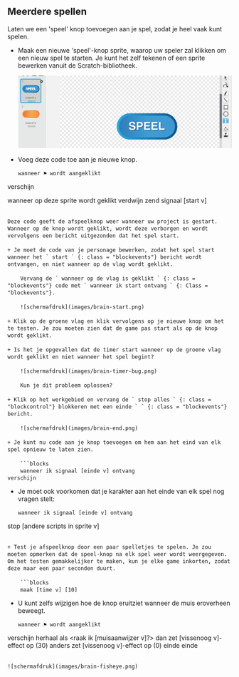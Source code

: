 ## Meerdere spellen

Laten we een 'speel' knop toevoegen aan je spel, zodat je heel vaak kunt spelen.

+ Maak een nieuwe 'speel'-knop sprite, waarop uw speler zal klikken om een ​​nieuw spel te starten. Je kunt het zelf tekenen of een sprite bewerken vanuit de Scratch-bibliotheek.
    
    ![schermafdruk](images/brain-play.png)

+ Voeg deze code toe aan je nieuwe knop.
    
    ```blocks
    wanneer ⚑ wordt aangeklikt
verschijn

wanneer op deze sprite wordt geklikt
verdwijn
zend signaal [start v]
```

Deze code geeft de afspeelknop weer wanneer uw project is gestart. Wanneer op de knop wordt geklikt, wordt deze verborgen en wordt vervolgens een bericht uitgezonden dat het spel start.

+ Je moet de code van je personage bewerken, zodat het spel start wanneer het ` start ` {: class = "blockevents"} bericht wordt ontvangen, en niet wanneer op de vlag wordt geklikt.
    
    Vervang de ` wanneer op de vlag is geklikt ` {: class = "blockevents"} code met ` wanneer ik start ontvang ` {: Class = "blockevents"}.
    
    ![schermafdruk](images/brain-start.png)

+ Klik op de groene vlag en klik vervolgens op je nieuwe knop om het te testen. Je zou moeten zien dat de game pas start als op de knop wordt geklikt.

+ Is het je opgevallen dat de timer start wanneer op de groene vlag wordt geklikt en niet wanneer het spel begint?
    
    ![schermafdruk](images/brain-timer-bug.png)
    
    Kun je dit probleem oplossen?

+ Klik op het werkgebied en vervang de ` stop alles ` {: class = "blockcontrol"} blokkeren met een einde ` ` {: class = "blockevents"} bericht.
    
    ![schermafdruk](images/brain-end.png)

+ Je kunt nu code aan je knop toevoegen om hem aan het eind van elk spel opnieuw te laten zien.
    
    ```blocks
    wanneer ik signaal [einde v] ontvang
verschijn
```

+ Je moet ook voorkomen dat je karakter aan het einde van elk spel nog vragen stelt:
    
    ```blocks
    wanneer ik signaal [einde v] ontvang
stop [andere scripts in sprite v]
```

+ Test je afspeelknop door een paar spelletjes te spelen. Je zou moeten opmerken dat de speel-knop na elk spel weer wordt weergegeven. Om het testen gemakkelijker te maken, kun je elke game inkorten, zodat deze maar een paar seconden duurt.
    
    ```blocks
    maak [time v] [10]
```

+ U kunt zelfs wijzigen hoe de knop eruitziet wanneer de muis eroverheen beweegt.
    
    ```blocks
    wanneer ⚑ wordt aangeklikt
verschijn
herhaal
   als <raak ik [muisaanwijzer v]?> dan
      zet [vissenoog v]-effect op (30)
   anders
      zet [vissenoog v]-effect op (0)
   einde
einde
```

![schermafdruk](images/brain-fisheye.png)